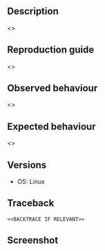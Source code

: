 ## Description

<<DESCRIPTION OF THE PROBLEM>>

## Reproduction guide

<<REPRODUCTION STEPS>>

## Observed behaviour

<<DESCRIPTION OF THE OBSERVED BEHAVIOUR>>

## Expected behaviour

<<DESCRIPTION OF THE EXPECTED BEHAVIOUR>>

## Versions

- OS: Linux


## Traceback
```
<<BACKTRACE IF RELEVANT>>
```

## Screenshot
